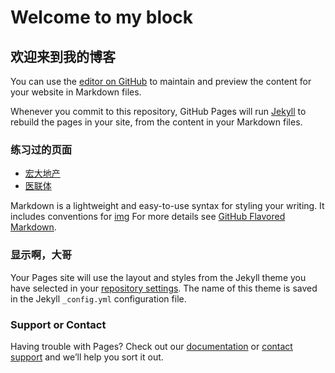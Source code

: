 # Welcome to my block 
##                欢迎来到我的博客

You can use the [editor on GitHub](https://github.com/baiyis/baiyis.github.io/edit/master/README.md) to maintain and preview the content for your website in Markdown files.

Whenever you commit to this repository, GitHub Pages will run [Jekyll](https://jekyllrb.com/) to rebuild the pages in your site, from the content in your Markdown files.

### 练习过的页面
* [宏大地产](https://baiyis.github.io/hongdadichan/src/html/index.html)
* [医联体](https://baiyis.github.io/yilianti/dist/html/index.html)

Markdown is a lightweight and easy-to-use syntax for styling your writing. It includes conventions for
[img](https://ss1.bdstatic.com/70cFvXSh_Q1YnxGkpoWK1HF6hhy/it/u=467201787,1425642994&fm=26&gp=0.jpg)
For more details see [GitHub Flavored Markdown](https://guides.github.com/features/mastering-markdown/).

### 显示啊，大哥

Your Pages site will use the layout and styles from the Jekyll theme you have selected in your [repository settings](https://github.com/baiyis/baiyis.github.io/settings). The name of this theme is saved in the Jekyll `_config.yml` configuration file.

### Support or Contact

Having trouble with Pages? Check out our [documentation](https://help.github.com/categories/github-pages-basics/) or [contact support](https://github.com/contact) and we’ll help you sort it out.
